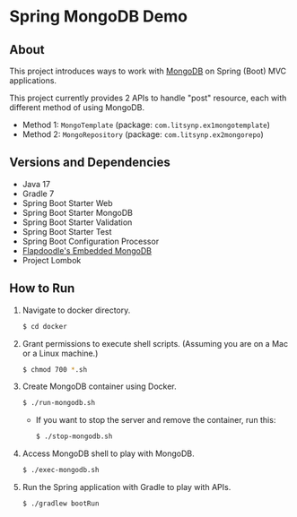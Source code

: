 # Spring MongoDB Demo

## About

This project introduces ways to work with [MongoDB](https://www.mongodb.com/) on Spring (Boot) MVC applications.

This project currently provides 2 APIs to handle "post" resource, each with different method of using MongoDB.

- Method 1: `MongoTemplate` (package: `com.litsynp.ex1mongotemplate`)
- Method 2: `MongoRepository` (package: `com.litsynp.ex2mongorepo`)

## Versions and Dependencies

- Java 17
- Gradle 7
- Spring Boot Starter Web
- Spring Boot Starter MongoDB
- Spring Boot Starter Validation
- Spring Boot Starter Test
- Spring Boot Configuration Processor
- [Flapdoodle's Embedded MongoDB](https://github.com/flapdoodle-oss/de.flapdoodle.embed.mongo)
- Project Lombok

## How to Run

1. Navigate to docker directory.
   ```sh
   $ cd docker
   ```

2. Grant permissions to execute shell scripts. (Assuming you are on a Mac or a Linux machine.)
   ```sh
   $ chmod 700 *.sh
   ```

3. Create MongoDB container using Docker.
   ```sh
   $ ./run-mongodb.sh
   ```

    - If you want to stop the server and remove the container, run this:
      ```sh
      $ ./stop-mongodb.sh
      ```

4. Access MongoDB shell to play with MongoDB.
   ```sh
   $ ./exec-mongodb.sh
   ```

5. Run the Spring application with Gradle to play with APIs.
   ```sh
   $ ./gradlew bootRun
   ```
